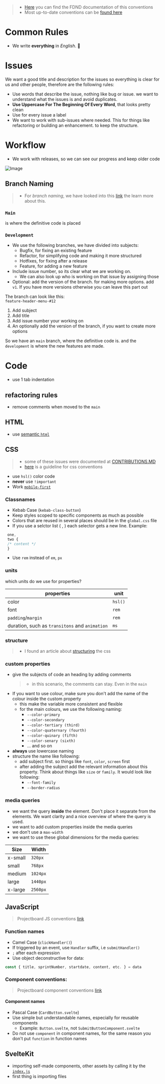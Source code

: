 > * [Here](https://github.com/fdnd-agency/.github/wiki/Conventions) you can find the FDND documentation of this conventions
> * Most up-to-date conventions can be [found here](https://github.com/fdnd-agency/visual-thinking/wiki/Conventions)

# Common Rules
* We write **everything** in _English_. 🏴󠁧󠁢󠁥󠁮󠁧󠁿

# Issues 
We want a good title and description for the issues so everything is clear for us and other people, therefore are the following rules:

* Use words that describe the issue, nothing like bug or issue. we want to understand what the issues is and avoid duplicates. 
* **Use Uppercase For The Beginning Of Every Word**, that looks pretty clean
* Use for every issue a label
* We want to work with sub-issues where needed. This for things like refactoring or building an enhancement. to keep the structure.

# Workflow 
* We work with releases, so we can see our progress and keep older code

![Image](https://github.com/user-attachments/assets/9ca1817a-2181-4c1e-9c43-a0ec0f4d3d2d)

## Branch Naming 
> * For _branch naming_, we have looked into this [link](https://dev.to/jps27cse/github-branching-name-best-practices-49ei) the learn more about this.

### `Main` 
is where the definitive code is placed

### `Development`
* We use the following branches, we have divided into subjects:
  * Bugfix, for fixing an existing feature
  * Refactor, for simplifying code and making it more structured
  * Hotfixes, for fixing after a release
  * Feature, for adding a new feature
* Include issue number, so its clear what we are working on.
  * We can also look up who is working on that issue by assigning those
* Optional: add the version of the branch. for making more options. add `v1`. If you have more versions otherwise you can leave this part out

The branch can look like this:  
`feature-header-menu-#12`

1. Add subject  
2. Add title  
3. Add issue number your working on  
4. An optionally add the version of the branch, if you want to create more options 

So we have an `main` branch, where the definitive code is. and the `development` is where the new features are made. 


# Code 
* use 1 tab indentation

## refactoring rules
* remove comments when moved to the `main`

## HTML
* use [semantic `html`](https://developer.mozilla.org/en-US/docs/Glossary/Semantics)

## CSS
> * some of these issues were documented at [CONTRIBUTIONS.MD](https://github.com/fdnd-agency/visual-thinking/blob/main/CONTRIBUTING.md#css-conventions)
> * [here](https://developer.mozilla.org/en-US/docs/MDN/Writing_guidelines/Code_style_guide/CSS) is a guideline for css conventions
* use `hsl()` color code
* **never** use `!important`
* Work [`mobile-first`](https://developer.mozilla.org/en-US/docs/MDN/Writing_guidelines/Code_style_guide/CSS#mobile-first_media_queries)

### Classnames
- Kebab Case (`kebab-class-button`)
- Keep styles scoped to specific components as much as possible
- Colors that are reused in several places should be in the `global.css` file
- If you use a selctor list ( , ) each selector gets a new line. Example:

```css
 one,
 two {
 /* content */
 }
```
- Use `rem` instead of `em`, `px`


### units 
which units do we use for properties?

| properties | unit |
|----------|-----------|
| color | `hsl()`  |
| font    | `rem` |
| `padding`/`margin` | `rem` |
| duration, such as `transitons` and `animation` | `ms`  |


### structure
> * I found an article about [structuring](https://developer.mozilla.org/en-US/docs/Learn_web_development/Core/Styling_basics/Organizing#create_logical_sections_in_your_stylesheet) the css

### custom properties
* give the subjects of code an heading by adding comments
  > * in this scenario, the comments can stay. Even in the `main`
* If you want to use colour, make sure you don't add the name of the colour inside the custom property
  * this make the variable more consistent and flexible
  * for the main colours, we use the following naming:
    *  `--color-primary`
    *  `--color-secondary`
    * `--color-tertiary (third)`
    * `--color-quaternary (fourth)`
    * `--color-quinary (fifth)`
    * `--color-senary (sixth)`
    * ... and so on
* **always** use lowercase naming
* structure the name like following:
  * add subject first. so things like `font`, `color`, `screen` first
  * after adding the subject add the relevant information about this property. Think about things like `size` or `family`. It would look like following:
    * `--font-family` 
    * `--border-radius`

### media queries
* we want the query **inside** the element. Don't place it separate from the elements. We want clarity and a nice overview of where the query is used. 
* we want to add custom properties inside the media queries
* we don't use a `max-width`
* we want to use these global dimensions for the media queries: 

| Size     | Width     |
|----------|-----------|
| x-small  | `320px`   |
| small    | `768px`   |
| medium   | `1024px`  |
| large    | `1440px`  |
| x-large  | `2560px`  |

## JavaScript
> Projectboard JS conventions [link](https://github.com/orgs/fdnd-agency/projects/7?pane=issue&itemId=80738977)

### Function names
- Camel Case (`clickHandler()`)
- If triggered by an event, use `Handler` suffix, i.e `submitHandler()`
- `;` after each expression
- Use object deconstructive for data:
```js
const { title, sprintNumber, startdate, content, etc. } = data
```

### Component conventions:
> Projectboard component conventions [link](https://github.com/orgs/fdnd-agency/projects/7?pane=issue&itemId=80739008)

#### Component names 
- Pascal Case (`CardButton.svelte`)
- Use simple but understandable names, especially for reusable components
  - Example: `Button.svelte`, not `SubmitButtonComponent.svelte`
- Do not use `component` in component names, for the same reason you don't put `function` in function names

## SvelteKit

* importing self-made components, other assets by calling it by the [`index.js`](https://github.com/fdnd-agency/visual-thinking/blob/main/src/lib/index.js)
* first thing is importing files